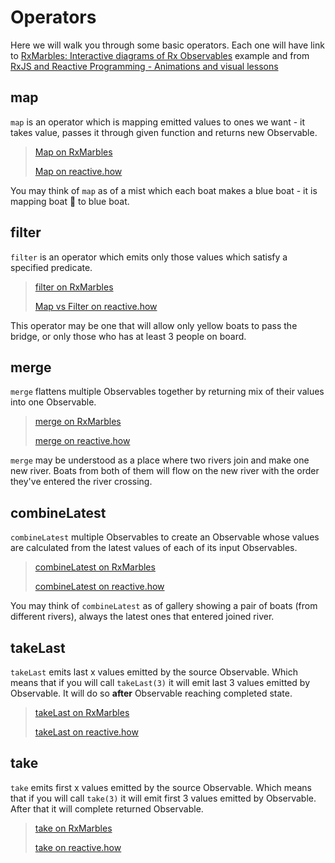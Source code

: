 # Operators

Here we will walk you through some basic operators. Each one will have link to [RxMarbles: Interactive diagrams of Rx Observables](https://rxmarbles.com/) example and from [RxJS and Reactive Programming - Animations and visual lessons](https://reactive.how/)

## map

`map` is an operator which is mapping emitted values to ones we want - it takes value, passes it through given function and returns new Observable.

> [Map on RxMarbles](https://rxmarbles.com/#map)
>
> [Map on reactive.how](https://reactive.how/map)

You may think of `map` as of a mist which each boat makes a blue boat - it is mapping boat :speedboat: to blue boat.

## filter

`filter` is an operator which emits only those values which satisfy a specified predicate.

> [filter on RxMarbles](https://rxmarbles.com/#filter)
>
> [Map vs Filter on reactive.how](https://reactive.how/filter)

This operator may be one that will allow only yellow boats to pass the bridge, or only those who has at least 3 people on board.

## merge

`merge` flattens multiple Observables together by returning mix of their values into one Observable.

> [merge on RxMarbles](https://rxmarbles.com/#merge)
>
> [merge on reactive.how](https://reactive.how/merge)

`merge` may be understood as a place where two rivers join and make one new river. Boats from both of them will flow on the new river with the order they've entered the river crossing.

## combineLatest

`combineLatest` multiple Observables to create an Observable whose values are calculated from the latest values of each of its input Observables.

> [combineLatest on RxMarbles](https://rxmarbles.com/#combineLatest)
>
> [combineLatest on reactive.how](https://reactive.how/combinelatest)

You may think of `combineLatest` as of gallery showing a pair of boats \(from different rivers\), always the latest ones that entered joined river.

## takeLast

`takeLast` emits last x values emitted by the source Observable. Which means that if you will call `takeLast(3)` it will emit last 3 values emitted by Observable. It will do so **after** Observable reaching completed state.

> [takeLast on RxMarbles](https://rxmarbles.com/#takeLast)
>
> [takeLast on reactive.how](https://reactive.how/takelast)

## take

`take` emits first x values emitted by the source Observable. Which means that if you will call `take(3)` it will emit first 3 values emitted by Observable. After that it will complete returned Observable.

> [take on RxMarbles](https://rxmarbles.com/#take)
>
> [take on reactive.how](https://reactive.how/take)

